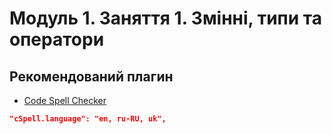 # Модуль 1. Заняття 1. Змінні, типи та оператори

## Рекомендований плагин

- [Code Spell Checker](https://marketplace.visualstudio.com/items?itemName=streetsidesoftware.code-spell-checker)

```json
"cSpell.language": "en, ru-RU, uk",
```
